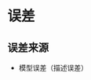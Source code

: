 <!--
 * @Author: LetMeFly
 * @Date: 2021-10-08 16:33:54
 * @LastEditors: LetMeFly
 * @LastEditTime: 2021-10-08 16:41:49
-->
# 误差

## 误差来源

+ 模型误差（描述误差）